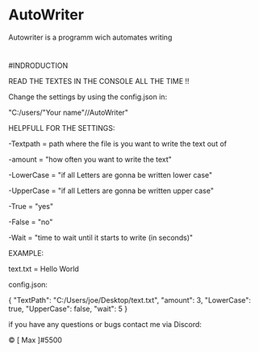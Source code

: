 # AutoWriter
Autowriter is a programm wich automates writing

#
#
#INDRODUCTION

READ THE TEXTES IN THE CONSOLE ALL THE TIME !!

Change the settings by using the config.json in: 

"C:/users/"Your name"//AutoWriter"

HELPFULL FOR THE SETTINGS:

-Textpath = path where the file is you want to write the text out of

-amount = "how often you want to write the text"

-LowerCase = "if all Letters are gonna be written lower case"

-UpperCase = "if all Letters are gonna be written upper case"

-True = "yes"

-False = "no"

-Wait = "time to wait until it starts to write (in seconds)"

EXAMPLE:

text.txt = Hello World

config.json:

{
  "TextPath": "C:/Users/joe/Desktop/text.txt",
  "amount": 3,
  "LowerCase": true,
  "UpperCase": false,
  "wait": 5
}

if you have any questions or bugs contact me via Discord:

© [ Max ]#5500
